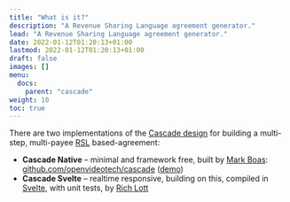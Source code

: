 ```yaml
---
title: "What is it?"
description: "A Revenue Sharing Language agreement generator."
lead: "A Revenue Sharing Language agreement generator."
date: 2022-01-12T01:20:13+01:00
lastmod: 2022-01-12T01:20:13+01:00
draft: false
images: []
menu: 
  docs:
    parent: "cascade"
weight: 10
toc: true
---
```

There are two implementations of the [Cascade design](https://openvideo.tech/cascade/) for building a multi-step, multi-payee [RSL](/rsl/) based-agreement:
 - **Cascade Native** – minimal and framework free, built by [Mark Boas](http://maboa.co/): [github.com/openvideotech/cascade](https://github.com/openvideotech/cascade) ([demo](https://openvideo.tech/cascade/))
 - **Cascade Svelte** – realtime responsive, building on this, compiled in [Svelte](https://svelte.dev/), with unit tests, by [Rich Lott](https://artfulrobot.uk)
